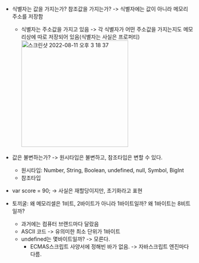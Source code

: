 - 식별자는 값을 가지는가? 참조값을 가지는가? -> 식별자에는 값이 아니라 메모리 주소를 저장함
  - 식별자는 주소값을 가지고 있음 -> 각 식별자가 어떤 주소값을 가지는지도 메모리상에 따로 저장되어 있음(식별자는 사실은 프로퍼티)  
    <img width="282" alt="스크린샷 2022-08-11 오후 3 18 37" src="https://user-images.githubusercontent.com/70943835/184074843-0df66ec0-f117-4d78-9b3d-7b68a43faca0.png">

- 값은 불변하는가? -> 원시타입은 불변하고, 참조타입은 변할 수 있다.
  - 원시타입: Number, String, Boolean, undefined, null, Symbol, BigInt
  - 참조타입

- var score = 90; -> 사실은 재할당이지만, 초기화라고 표현

- 토끼굴: 왜 메모리셀은 1비트, 2바이트가 아니라 1바이트일까? 왜 1바이트는 8비트일까?
  - 과거에는 컴퓨터 브랜드마다 달랐음
  - ASCII 코드 -> 유의미한 최소 단위가 1바이트
  - undefined는 몇바이트일까? -> 모른다.
    - ECMAS스크립트 사양서에 정해빈 바가 없음. -> 자바스크립트 엔진마다 다름.
